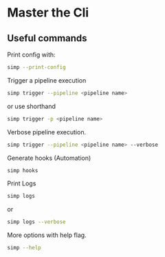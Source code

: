 # Master the Cli

## Useful commands

Print config with:

```bash
simp --print-config
```

Trigger a pipeline execution

```bash
simp trigger --pipeline <pipeline name>
```

or use shorthand

```bash
simp trigger -p <pipeline name>
```

Verbose pipeline execution.

```bash
simp trigger --pipeline <pipeline name> --verbose
```

Generate hooks (Automation)

```bash
simp hooks
```

Print Logs

```bash
simp logs
```

or

```bash
simp logs --verbose
```

More options with help flag.

```bash
simp --help
```
